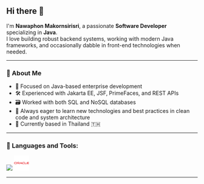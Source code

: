 ## Hi there 👋

I'm **Nawaphon Makornsirisri**, a passionate **Software Developer** specializing in **Java**.  
I love building robust backend systems, working with modern Java frameworks, and occasionally dabble in front-end technologies when needed.

---

### 💼 About Me
- 🔧 Focused on Java-based enterprise development
- 🛠️ Experienced with Jakarta EE, JSF, PrimeFaces, and REST APIs
- 🗃️ Worked with both SQL and NoSQL databases
- 🧠 Always eager to learn new technologies and best practices in clean code and system architecture
- 📌 Currently based in Thailand 🇹🇭

---

### 🧰 Languages and Tools:

<p align="left">
  
  <!-- SkillIcons -->
  <img src="https://skillicons.dev/icons?i=java,html,css,javascript,git,docker,mysql,postgres,mongodb,sqlite,redis,cassandra" />

  <!-- Oracle icon from Devicon -->
  <img src="https://raw.githubusercontent.com/devicons/devicon/master/icons/oracle/oracle-original.svg" alt="oracle" width="40" height="40" />
  
</p>

---

